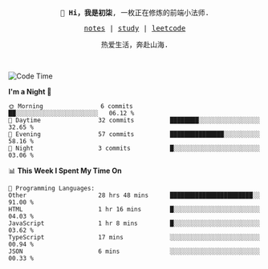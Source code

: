 <p align="center">
  <samp>
    <span><strong>👋 Hi，我是初柒</strong>,</span>
    <span>一枚正在修炼的前端小法师.</span>
  </samp>
</p>

<p align="center">
  <samp>
    <a href="https://www.wolai.com/dec-seven/wyPFvMTwAcD9muc6RMfThB">notes</a> |
    <a href="https://github.com/dec-seven/fe-study">study</a> |
    <a href="https://leetcode.cn/u/dec-seven/">leetcode</a>
  </samp>
</p>
<p align="center">
  <samp>
    <span>热爱生活，奔赴山海.</span>
  </samp>
</p>
<br>

<!--START_SECTION:waka-->
![Code Time](http://img.shields.io/badge/Code%20Time-1%2C160%20hrs%208%20mins-blue)

**I'm a Night 🦉** 

```text
🌞 Morning                6 commits           ██░░░░░░░░░░░░░░░░░░░░░░░   06.12 % 
🌆 Daytime                32 commits          ████████░░░░░░░░░░░░░░░░░   32.65 % 
🌃 Evening                57 commits          ███████████████░░░░░░░░░░   58.16 % 
🌙 Night                  3 commits           █░░░░░░░░░░░░░░░░░░░░░░░░   03.06 % 
```


📊 **This Week I Spent My Time On** 

```text
💬 Programming Languages: 
Other                    28 hrs 48 mins      ███████████████████████░░   91.00 % 
HTML                     1 hr 16 mins        █░░░░░░░░░░░░░░░░░░░░░░░░   04.03 % 
JavaScript               1 hr 8 mins         █░░░░░░░░░░░░░░░░░░░░░░░░   03.62 % 
TypeScript               17 mins             ░░░░░░░░░░░░░░░░░░░░░░░░░   00.94 % 
JSON                     6 mins              ░░░░░░░░░░░░░░░░░░░░░░░░░   00.33 % 
```


<!--END_SECTION:waka-->

